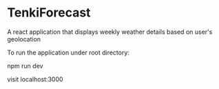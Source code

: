 # TenkiForecast
A react application that displays weekly weather details based on user's geolocation

To run the application under root directory:

npm run dev

visit localhost:3000
